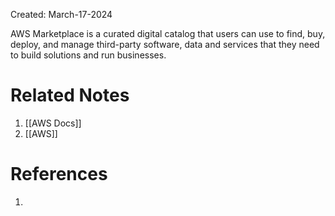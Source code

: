 Created: March-17-2024

AWS Marketplace is a curated digital catalog that users can use to find, buy, deploy, and manage third-party software, data and services that they need to build solutions and run businesses.

# Related Notes

1. [[AWS Docs]]
2. [[AWS]]
# References

1. 